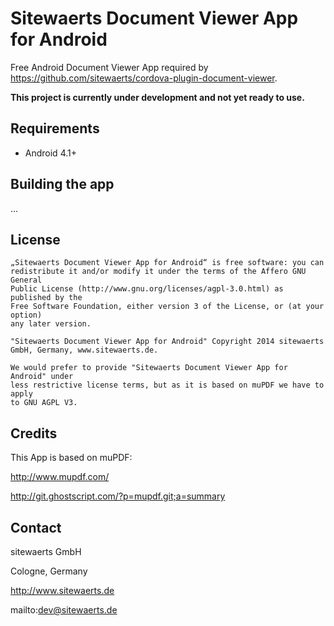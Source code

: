 Sitewaerts Document Viewer App for Android
============================

Free Android Document Viewer App required by https://github.com/sitewaerts/cordova-plugin-document-viewer.

**This project is currently under development and not yet ready to use.**

## Requirements ##

* Android 4.1+

## Building the app ##
 ...




## License ##
```
„Sitewaerts Document Viewer App for Android“ is free software: you can
redistribute it and/or modify it under the terms of the Affero GNU General
Public License (http://www.gnu.org/licenses/agpl-3.0.html) as published by the
Free Software Foundation, either version 3 of the License, or (at your option)
any later version.

"Sitewaerts Document Viewer App for Android" Copyright 2014 sitewaerts GmbH, Germany, www.sitewaerts.de.

We would prefer to provide "Sitewaerts Document Viewer App for Android" under
less restrictive license terms, but as it is based on muPDF we have to apply
to GNU AGPL V3.

```

## Credits ##

This App is based on muPDF:

http://www.mupdf.com/

http://git.ghostscript.com/?p=mupdf.git;a=summary


## Contact ##

sitewaerts GmbH

Cologne, Germany

http://www.sitewaerts.de

mailto:dev@sitewaerts.de
